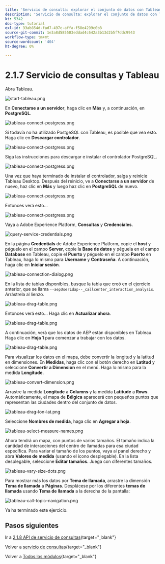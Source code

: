 ```yaml
---
title: 'Servicio de consulta: explorar el conjunto de datos con Tableau'
description: 'Servicio de consulta: explorar el conjunto de datos con Tableau'
kt: 5342
doc-type: tutorial
exl-id: 33ab854d-fad7-497c-affa-f58e4299c0b3
source-git-commit: 1e3a8d585503eddad4c642a3b13d2b5f7ddc9943
workflow-type: tm+mt
source-wordcount: '404'
ht-degree: 0%

---
```


# 2.1.7 Servicio de consultas y Tableau

Abra Tableau.

![start-tableau.png](./images/starttableau.png)

En **Conectarse a un servidor**, haga clic en **Más** y, a continuación, en **PostgreSQL**.

![tableau-connect-postgress.png](./images/tableauconnectpostgress.png)

Si todavía no ha utilizado PostgeSQL con Tableau, es posible que vea esto. Haga clic en **Descargar controlador**.

![tableau-connect-postgress.png](./images/tableauconnectpostgress1.png)

Siga las instrucciones para descargar e instalar el controlador PostgreSQL.

![tableau-connect-postgress.png](./images/tableauconnectpostgress2.png)

Una vez que haya terminado de instalar el controlador, salga y reinicie Tableau Desktop. Después del reinicio, ve a **Conectarse a un servidor** de nuevo, haz clic en **Más** y luego haz clic en **PostgreSQL** de nuevo.

![tableau-connect-postgress.png](./images/tableauconnectpostgress.png)

Entonces verá esto...

![tableau-connect-postgress.png](./images/tableauconnectpostgress3.png)

Vaya a Adobe Experience Platform, **Consultas** y **Credenciales**.

![query-service-credentials.png](./images/queryservicecredentials.png)

En la página **Credentials** de Adobe Experience Platform, copie el **host** y péguelo en el campo **Server**, copie la **Base de datos** y péguela en el campo **Database** en Tableau, copie el **Puerto** y péguelo en el campo **Puerto** en Tableau, haga lo mismo para **Username** y **Contraseña**. A continuación, haga clic en **Iniciar sesión**.

![tableau-connection-dialog.png](./images/tableauconnectiondialog.png)

En la lista de tablas disponibles, busque la tabla que creó en el ejercicio anterior, que se llama `--aepUserLdap--_callcenter_interaction_analysis`. Arrástrela al lienzo.

![tableau-drag-table.png](./images/tableaudragtable.png)

Entonces verá esto... Haga clic en **Actualizar ahora**.

![tableau-drag-table.png](./images/tableaudragtable1.png)

A continuación, verá que los datos de AEP están disponibles en Tableau. Haga clic en **Hoja 1** para comenzar a trabajar con los datos.

![tableau-drag-table.png](./images/tableaudragtable2.png)

Para visualizar los datos en el mapa, debe convertir la longitud y la latitud en dimensiones. En **Medidas**, haga clic con el botón derecho en **Latitud** y seleccione **Convertir a Dimension** en el menú. Haga lo mismo para la medida **Longitude**.

![tableau-convert-dimension.png](./images/tableauconvertdimension.png)

Arrastre la medida **Longitude** a **Columns** y la medida **Latitude** a **Rows**. Automáticamente, el mapa de **Bélgica** aparecerá con pequeños puntos que representan las ciudades dentro del conjunto de datos.

![tableau-drag-lon-lat.png](./images/tableaudraglonlat.png)

Seleccione **Nombres de medida**, haga clic en **Agregar a hoja**.

![tableau-select-measure-names.png](./images/selectmeasurenames.png)

Ahora tendrá un mapa, con puntos de varios tamaños. El tamaño indica la cantidad de interacciones del centro de llamadas para esa ciudad específica. Para variar el tamaño de los puntos, vaya al panel derecho y abra **Valores de medida** (usando el icono desplegable). En la lista desplegable, seleccione **Editar tamaños**. Juega con diferentes tamaños.

![tableau-vary-size-dots.png](./images/tableauvarysizedots.png)

Para mostrar más los datos por **Tema de llamada**, arrastre la dimensión **Tema de llamada** a **Páginas**. Desplácese por los diferentes **temas de llamada** usando **Tema de llamada** a la derecha de la pantalla:

![tableau-call-topic-navigation.png](./images/tableaucalltopicnavigation.png)

Ya ha terminado este ejercicio.

## Pasos siguientes

Ir a [2.1.8 API de servicio de consultas](./ex8.md){target="_blank"}

Volver a [servicio de consultas](./query-service.md){target="_blank"}

Volver a [Todos los módulos](./../../../../overview.md){target="_blank"}
